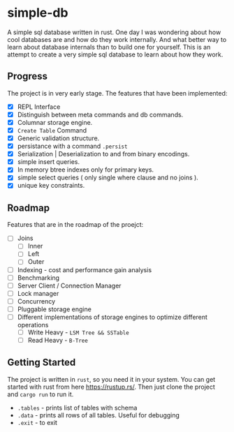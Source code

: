 # simple-db
A simple sql database written in rust.
One day I was wondering about how cool databases are and how do they work internally. And what better way to learn
about database internals than to build one for yourself. This is an attempt to create a very simple sql database to
learn about how they work.

## Progress
The project is in very early stage. The features that have been implemented:
- [x] REPL Interface
- [x] Distinguish between meta commands and db commands.
- [x] Columnar storage engine.
- [x] `Create Table` Command
- [x] Generic validation structure.
- [x] persistance with a command `.persist`
- [x] Serialization | Deserialization to and from binary encodings.
- [x] simple insert queries.
- [x] In memory btree indexes only for primary keys.
- [x] simple select queries ( only single where clause and no joins ).
- [x] unique key constraints.

## Roadmap
Features that are in the roadmap of the proejct:
- [ ] Joins
  - [ ] Inner
  - [ ] Left
  - [ ] Outer
- [ ] Indexing - cost and performance gain analysis
- [ ] Benchmarking
- [ ] Server Client / Connection Manager
- [ ] Lock manager
- [ ] Concurrency
- [ ] Pluggable storage engine
- [ ] Different implementations of storage engines to optimize different operations
  - [ ] Write Heavy - `LSM Tree && SSTable`
  - [ ] Read Heavy - `B-Tree` 

## Getting Started
The project is written in `rust`, so you need it in your system. You can get started with 
rust from here https://rustup.rs/. Then just clone the project and `cargo run` to run it.

- `.tables` - prints list of tables with schema
- `.data`   - prints all rows of all tables. Useful for debugging
- `.exit`   - to exit


